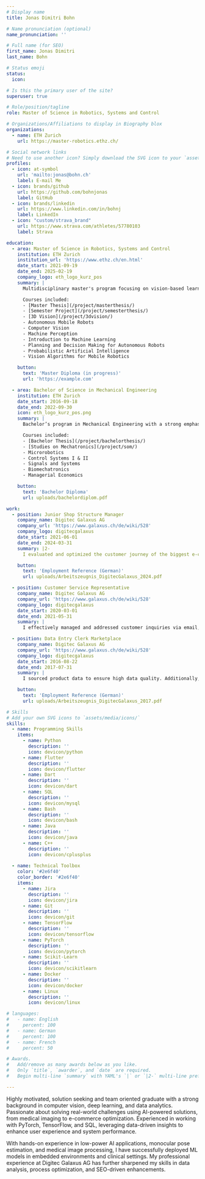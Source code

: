 ```yaml
---
# Display name
title: Jonas Dimitri Bohn

# Name pronunciation (optional)
name_pronunciation: ''

# Full name (for SEO)
first_name: Jonas Dimitri
last_name: Bohn

# Status emoji
status:
  icon:

# Is this the primary user of the site?
superuser: true

# Role/position/tagline
role: Master of Science in Robotics, Systems and Control

# Organizations/Affiliations to display in Biography blox
organizations:
  - name: ETH Zurich
    url: https://master-robotics.ethz.ch/

# Social network links
# Need to use another icon? Simply download the SVG icon to your `assets/media/icons/` folder.
profiles:
  - icon: at-symbol
    url: 'mailto:jonas@bohn.ch'
    label: E-mail Me
  - icon: brands/github
    url: https://github.com/bohnjonas
    label: GitHub
  - icon: brands/linkedin
    url: https://www.linkedin.com/in/bohnj
    label: LinkedIn
  - icon: "custom/strava_brand"
    url: https://www.strava.com/athletes/57780103
    label: Strava

education:
  - area: Master of Science in Robotics, Systems and Control
    institution: ETH Zurich
    institution_url: 'https://www.ethz.ch/en.html'
    date_start: 2021-09-19
    date_end: 2025-02-19
    company_logo: eth_logo_kurz_pos
    summary: |
      Multidisciplinary master's program focusing on vision-based learning, path planning, and general applications of machine learning methods in robotic or data analysis applications.

      Courses included:
      - [Master Thesis](/project/masterthesis/)
      - [Semester Project](/project/semesterthesis/)
      - [3D Vision](/project/3dvision/)
      - Autonomous Mobile Robots
      - Computer Vision
      - Machine Perception
      - Introduction to Machine Learning
      - Planning and Decision Making for Autonomous Robots
      - Probabilistic Artificial Intelligence
      - Vision Algorithms for Mobile Robotics

    button:
      text: 'Master Diploma (in progress)'
      url: 'https://example.com'

  - area: Bachelor of Science in Mechanical Engineering
    institution: ETH Zurich
    date_start: 2016-09-18
    date_end: 2022-09-30
    icon: eth_logo_kurz_pos.png
    summary: |
      Bachelor’s program in Mechanical Engineering with a strong emphasis on mathematical and physical foundations, covering key areas such as thermodynamics, fluid dynamics, and control systems.

      Courses included:
      - [Bachelor Thesis](/project/bachelorthesis/)
      - [Studies on Mechatronics](/project/som/)
      - Microrobotics
      - Control Systems I & II
      - Signals and Systems
      - Biomechatronics
      - Managerial Economics

    button:
      text: 'Bachelor Diploma'
      url: uploads/bachelordiplom.pdf

work:
  - position: Junior Shop Structure Manager
    company_name: Digitec Galaxus AG
    company_url: 'https://www.galaxus.ch/de/wiki/528'
    company_logo: digitecgalaxus
    date_start: 2021-06-01
    date_end: 2024-03-31
    summary: |2-
      I evaluated and optimized the customer journey of the biggest e-commerce shop in Switzerland using tools such as Google Analytics, Sistrix, SQL databases and Tableau reporting.

    button:
      text: 'Employment Reference (German)'
      url: uploads/Arbeitszeugnis_DigitecGalaxus_2024.pdf

  - position: Customer Service Representative
    company_name: Digitec Galaxus AG
    company_url: 'https://www.galaxus.ch/de/wiki/528'
    company_logo: digitecgalaxus
    date_start: 2020-03-01
    date_end: 2021-05-31
    summary: |
      I effectively managed and addressed customer inquiries via email, ensuring prompt and satisfactory responses working from home during the pandemic.

  - position: Data Entry Clerk Marketplace
    company_name: Digitec Galaxus AG
    company_url: 'https://www.galaxus.ch/de/wiki/528'
    company_logo: digitecgalaxus
    date_start: 2016-08-22
    date_end: 2017-07-31
    summary: |
      I sourced product data to ensure high data quality. Additionally, I was responsible for developing internal processes for the data processing of new marketplace suppliers and representing my team in company meetings.

    button:
      text: 'Employment Reference (German)'
      url: uploads/Arbeitszeugnis_DigitecGalaxus_2017.pdf

# Skills
# Add your own SVG icons to `assets/media/icons/`
skills:
  - name: Programming Skills
    items:
      - name: Python
        description: ''
        icon: devicon/python
      - name: Flutter
        description: ''
        icon: devicon/flutter
      - name: Dart
        description: ''
        icon: devicon/dart
      - name: SQL
        description: ''
        icon: devicon/mysql
      - name: Bash
        description: ''
        icon: devicon/bash
      - name: Java
        description: ''
        icon: devicon/java
      - name: C++
        description: ''
        icon: devicon/cplusplus
    
  - name: Technical Toolbox
    color: '#2e6f40'
    color_border: '#2e6f40'
    items:
      - name: Jira
        description: ''
        icon: devicon/jira
      - name: Git
        description: ''
        icon: devicon/git
      - name: TensorFlow
        description: ''
        icon: devicon/tensorflow
      - name: PyTorch
        description: ''
        icon: devicon/pytorch
      - name: Scikit-Learn
        description: ''
        icon: devicon/scikitlearn
      - name: Docker
        description: ''
        icon: devicon/docker
      - name: Linux
        description: ''
        icon: devicon/linux

# languages:
#   - name: English
#     percent: 100
#   - name: German
#     percent: 100
#   - name: French
#     percent: 50

# Awards.
#   Add/remove as many awards below as you like.
#   Only `title`, `awarder`, and `date` are required.
#   Begin multi-line `summary` with YAML's `|` or `|2-` multi-line prefix and indent 2 spaces below.

---
```


Highly motivated, solution seeking and team oriented graduate with a strong background in computer vision, deep learning, and data analytics. Passionate about solving real-world challenges using AI-powered solutions, from medical imaging to e-commerce optimization. Experienced in working with PyTorch, TensorFlow, and SQL, leveraging data-driven insights to enhance user experience and system performance.

With hands-on experience in low-power AI applications, monocular pose estimation, and medical image processing, I have successfully deployed ML models in embedded environments and clinical settings. My professional experience at Digitec Galaxus AG has further sharpened my skills in data analysis, process optimization, and SEO-driven enhancements. 

<!-- I am currently without a job but looking for a challenging opportunity in a company that is looking for a highly motivated, solution seeking and team oriented individual. -->
